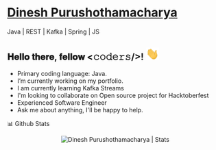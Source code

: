 # [Dinesh Purushothamacharya](https://www.google.com/)
Java | REST | Kafka | Spring | JS


<h2> 𝐇𝐞𝐥𝐥𝐨 𝐭𝐡𝐞𝐫𝐞, 𝐟𝐞𝐥𝐥𝐨𝐰 <𝚌𝚘𝚍𝚎𝚛𝚜/>! <img src="https://raw.githubusercontent.com/ABSphreak/ABSphreak/master/gifs/Hi.gif" width="30px"></h2>
<!-- Namaste 🙏 -->
 <!--<img align="right" height="270px" alt="GIF" src="https://i.pinimg.com/originals/e4/26/70/e426702edf874b181aced1e2fa5c6cde.gif" /> -->
 
* Primary coding language: Java.
* I’m currently working on my portfolio.
* I am currently learning Kafka Streams
* I'm looking to collaborate on Open source project for Hacktoberfest
* Experienced Software Engineer 
* Ask me about anything, I'll be happy to help.

<summary>📊 Github Stats</summary>

<p align="center"> <img src="https://github-readme-stats.vercel.app/api?username=DineshPurushothamacharya&show_icons=true&theme=gotham" alt="Dinesh Purushothamacharya | Stats" />

</details>
